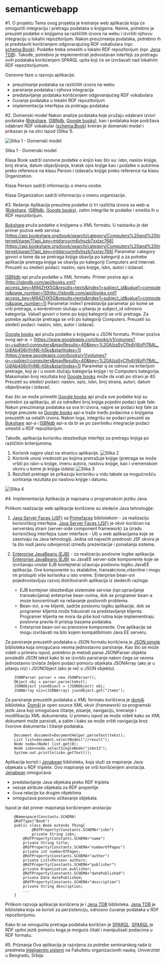 semanticwebapp
==============
#1. O projektu
Tema ovog projekta je kreiranje web aplikacije koja će omogućiti integraciju i pretragu podataka o knjigama. Naime, potrebno je preuzeti podatke o knjigama sa različitih izvora na webu i izvršiti njihovu integraciju u lokalni repozitorijum. Nakon preuzimanja podataka, potrebno ih je predstaviti korišćenjem odgovarajućeg RDF vokabulara (npr. [schema:Book](http://schema.org/Book)). Podatke treba smestiti u lokalni RDF repozitorijum (npr. [Jena TDB](http://jena.apache.org/documentation/tdb/)). Takođe, potrebno je implementirati jednostavan interfejs za pretragu ovih podataka korišćenjem SPARQL upita koji će se izvršavati nad lokalnim RDF repozitorijumom.

Osnovne faze u razvoju aplikacije:
* preuzimanje podataka sa različitih izvora na webu
* parsiranje podataka i njihova integracija
* predstavljanje podataka korišćenjem odgovarajućeg RDF vokabulara
* čuvanje podataka u lokalni RDF repozitorijum
* implementacija interfejsa za pretragu podataka

#2. Domenski model
Nakon analize podataka koje pružaju odabrani izvori podataka ([Bokshare](http://developer.bookshare.org/), [ISBNdb](http://isbndb.com/), [Google books](https://developers.google.com/books/?csw=1)), kao i podataka koje podržava odabrani RDF vokabular ([schema:Book](http://schema.org/Book)) kreiran je domenski model i prikazan je na slici ispod (Slika 1).


![Slika 1 - Domenski model](SemanticWebApp/images/Domain.jpg)

Slika 1 - Domenski model



Klasa Book sadrži osnovne podatke o knjizi kao što su: isbn, naslov knjige, broj strana, datum objavljivanja, kratak opis knjige kao i podatke o autorima preko reference na klasu Person i izdavaču knjige preko reference na klasu Organization.

Klasa Person sadrži informaciju o imenu osobe.

Klasa Organization sadrži informaciju o imenu organizacije.

#3. Rešenje
Aplikacija preuzima podatke iz tri različita izvora sa web-a ([Bokshare](http://developer.bookshare.org/), [ISBNdb](http://isbndb.com/), [Google books](https://developers.google.com/books/?csw=1)), zatim integriše te podatke i smešta ih u RDF repozitorijum. 

[Bokshare](http://developer.bookshare.org/) pruža podatke o knjigama u XML formatu. U nastavku je dat primer poziva web servisa: 
[https://api.bookshare.org/book/search/category/Computers%20and%20Internet/page/1?api_key=mtdgrvurm6vhszb7xxtxc768](https://api.bookshare.org/book/search/category/Computers%20and%20Internet/page/1?api_key=mtdgrvurm6vhszb7xxtxc768) 
Parametar category govori o tome da se pretraga knjiga obavlja po kategoriji a za potrebe aplikacije pretraga knjiga se obavlja po kategoriji Computers and Internet. Preuzeti su sledeći podaci: naslov, opis knjige, isbn, autori i izdavač.

[ISBNdb](http://isbndb.com/) api pruža podatke u XML formatu. Primer poziva api-a: 
[http://isbndb.com/api/books.xml?access_key=M94ZHX5G&results=texts&index1=subject_id&value1=computers&page_number=1](http://isbndb.com/api/books.xml?access_key=M94ZHX5G&results=texts&index1=subject_id&value1=computers&page_number=1)
Parametar index1 predstavlja parametar po kome se vrši pretraga, u konkretnom slučaju u pitanju je subject_id odnosno kategorija. Value1 govori o tome po kojoj kategoriji se vrši pretraga. Za potrebe aplikacije pretraga se vrši po kategoriji Computers. Preuzeti su sledeći podaci: naslov, isbn, autor i izdavač. 

[Google books](https://developers.google.com/books/?csw=1) api pruža podatke o knjigama u JSON formatu. Primer poziva ovog api-a: 
< [https://www.googleapis.com/books/v1/volumes?q=+subject:computers&maxResults=40&key=%20AIzaSyCfhdVI8zPi7BAL_UdlAb406nYnN6-hSks&startIndex=1](https://www.googleapis.com/books/v1/volumes?q=+subject:computers&maxResults=40&key=%20AIzaSyCfhdVI8zPi7BAL_UdlAb406nYnN6-hSks&startIndex=1) 
Parametar q se odnosi na kriterijum pretrage, koji je i u ovom slučaju kategorija knjige i to Computers kategorija. Maksimalan broj rezultata koji [Google books](https://developers.google.com/books/?csw=1) može da vrati po strani je 40. Preuzeti su sledeći podaci: naslov, opis, isbn, broj strana, autori, datum objavljivanja i izdavač. 

Kao što se može primetiti [Google books](https://developers.google.com/books/?csw=1) api pruža sve podatke koji su potrebni za aplikaciju, ali za određeni broj knjiga pojedini podaci ipak fale. Nakon preuzimanja podataka sa sva tri izvora, najpre se podaci koji fale za knjige preuzete sa [Google books](https://developers.google.com/books/?csw=1) api-a traže među podacima o knjigama preuzetih sa ostalih izvora. Nakon toga, integrišu se podaci preuzeti sa [Bokshare](http://developer.bookshare.org/) api-a i [ISBNdb](http://isbndb.com/) api-a da bi se po završetku integracije podaci smestili u RDF repozitorijum.

Takođe, aplikacija korisniku obezbeđuje interfejs za pretragu knjiga po različitim kriterijumima.

1. Korisnik najpre ulazi na stranicu aplikacije.
![Slika 2](SemanticWebApp/images/pocetna.jpg)
2. Korisnik unosi vrednosti po kojima pretražuje knjige (pretraga se može vršiti po isbn-u knjige, imenu autora, naslovu knjige, kao i vremenskom okviru u kome je knjiga izdata)
![Slika 3](SemanticWebApp/images/unospretraga.jpg)
3. Rezultati pretrage se prikazuju korisniku u vidu tabele sa mogućnošću sortiranja rezultata po naslovu knjige i datumu.

![Slika 4](SemanticWebApp/images/rezultatpretrage.jpg)


#4. Implementacija
Aplikacija je napisana u programskom jeziku Java. 

Prilikom realizacije web aplikacije korišćene su sledeće Java tehnologije:

1. [Java Server Faces (JSF)](https://javaserverfaces.java.net/) sa [Primefaces](http://www.primefaces.org/) bibliotekom - za realizaciju korisničkog interfejsa.
[Java Server Faces (JSF)](https://javaserverfaces.java.net/) je okvir korišćen na serverskoj strani (server-side component framework) za izradu korisničkog interfejsa (user interface - UI) u web aplikacijama koje se
zasnivaju na Java tehnologiji. Jedna od najvećih prednosti JSF okvira je ta što nudi jasnu odvojenost između prezentacije i ponašanja sistema.

2. [Enterprise JavaBeans (EJB)](http://www.oracle.com/technetwork/java/javaee/ejb/index.html) - za realizaciju poslovne logike aplikacije.
[Enterprise JavaBeans (EJB)](http://www.oracle.com/technetwork/java/javaee/ejb/index.html) su JavaEE server-side komponente koje se izvršavaju unutar EJB kontejnerai učauruju poslovnu logiku JavaEE aplikacija. Ove komponente su skalabilne, transakcione,višenitne i mogu im pristupiti više korisnika u isto vreme. Enterprise bean-ovi pojednostavljuju razvoj distribuiranih aplikacija iz sledecih razloga:
	* EJB kontejner obezbeđuje sistemske servise (npr.upravljanje transakcijama) enterprise
	bean-ovima, dok se programer bean-a moze koncentrisati na rešavanje poslovnih
	problema.
	* Bean-ovi, a ne klijenti, sadrže poslovnu logiku aplikacije, dok se programer klijenta može
	fokusirati na predstavljanje klijenta. Programer klijenta ne mora da piše kod rutina
	koje implementiraju poslovna pravila ili pristup bazama podataka.
	* Enterprise bean-ovi su prenosive komponente. Ove aplikacije se mogu izvršavati na
	bilo kojem kompatibilnom Java EE serveru.

Za parsiranje preuzetih podataka u JSON formatu korišćena je [JSON.simple](https://code.google.com/p/json-simple/) biblioteka koja omogućava veoma jednostavno parsiranje. Kao što se može videti u primeru ispod, potrebno je metodi parse JSONParser objekta proslediti JSON tekst kako bi se izvršilo parsiranje nakon čega se veoma jednostavno izvlače željeni podaci pomoću objekata JSONArray (ako je u pitanju niz) i JSONObject (ako je reč o JSON objektu).

```
    JSONParser parser = new JSONParser();
    Object obj = parser.parse(tekst);
    JSONObject jsonObject = (JSONObject) obj;
    JSONArray niz=(JSONArray) jsonObject.get("items");
```

Za parsiranje preuzetih podataka u XML formatu korišćena je [dom4j](http://dom4j.sourceforge.net/) biblioteka. [Dom4j](http://dom4j.sourceforge.net/) je open source XML okvir (framework) za programski jezik Java koji omogućava čitanje, pisanje, navigaciju, kreiranje i modifikaciju XML dokumenata. U primeru ispod se može videti kako se XML dokument može parsirati, a zatim i kako se može vršiti navigacija kroz čvorove dokumenta i čitanje podataka.

```
    Document document=DocumentHelper.parseText(tekst);
    List list=document.selectNodes("//result");
    Node node=(Node) list.get(0);
    Node isbn=node.selectSingleNode("isbn13");
    System.out.println(isbn.getText());
```

Aplikacija koristi i [Jenabean](https://code.google.com/p/jenabean/) biblioteku, koja služi za mapiranje Java objekata u RDF triplete. Ovo mapiranje se vrši korišćenjem anotacija. [Jenabean](https://code.google.com/p/jenabean/) omogućava:
* predstavljanje Java objekata preko RDF tripleta
* vezuje atribute objekata za RDF propertije
* čuva relacije ka drugim objektima
* omogućava ponovno učitavanje objekata.

Ispod je dat primer mapiranja korišćenjem anotacija:

```
    @Namespace(Constants.SCHEMA)
    @RdfType("Book")
    public class Book extends Thing{
    	    @RdfProperty(Constants.SCHEMA+"isbn")
    	    private String isbn;
	    @RdfProperty(Constants.SCHEMA+"name")
	    private String title;
	    @RdfProperty(Constants.SCHEMA+"numberOfPages")
	    private int numberOfPages;
	    @RdfProperty(Constants.SCHEMA+"author")
	    private List<Person> authors;
	    @RdfProperty(Constants.SCHEMA+"publisher")
	    private Organization publisher;
	    @RdfProperty(Constants.SCHEMA+"datePublished")
	    private Date datePublished;
	    @RdfProperty(Constants.SCHEMA+"description")
	    private String description;
	    ...
    }
```
        
Prilikom razvoja aplikacije korišćena je i [Jena TDB](http://jena.apache.org/documentation/tdb/) biblioteka. [Jena TDB](http://jena.apache.org/documentation/tdb/) je biblioteka koja se koristi za perzistenciju, odnosno čuvanje podataka u RDF repozitorijumu.

Kako bi se omogućila pretraga podataka korišćen je [SPARQL](http://www.w3.org/TR/sparql11-query/). [SPARQL](http://www.w3.org/TR/sparql11-query/) je RDF upitni jezik pomoću koga je moguće čitati i manipulisati podacima u RDF formatu. 

#5. Priznanja
Ova aplikacija je razvijena za potrebe seminarskog rada iz predmeta [Inteligentni sistemi](http://is.fon.rs/) na Fakultetu organizacionih nauka, Univerzitet u Beogradu, Srbija.



